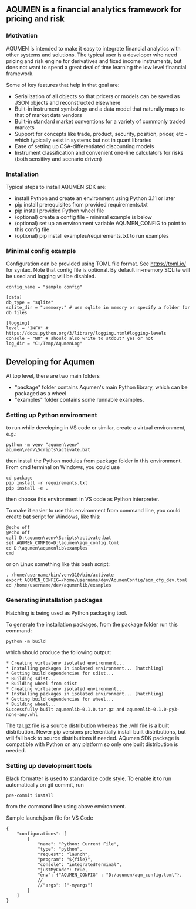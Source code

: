 ## AQUMEN is a financial analytics framework for pricing and risk

### Motivation

AQUMEN is intended to make it easy to integrate financial analytics with other systems and solutions.
The typical user is a developer who need pricing and risk engine for derivatives and fixed income
instruments, but does not want to spend a great deal of time learning the low level
financial framework. 

Some of key features that help in that goal are:
- Serialization of all objects so that pricers or models can be saved as JSON objects and reconstructed elsewhere
- Built-in instrument symbology and a data model that naturally maps to that of market data vendors
- Built-in standard market conventions for a variety of commonly traded markets
- Support for concepts like trade, product, security, position, pricer, etc - which typically exist in systems but not in quant libraries
- Ease of setting up CSA-differentiated discounting models
- Instrument classification and convenient one-line calculators for risks (both sensitivy and scenario driven)


### Installation

Typical steps to install AQUMEN SDK are:

 - install Python and create an environment using Python 3.11 or later
 - pip install prerequisites from provided requirements.txt
 - pip install provided Python wheel file
 - (optional) create a config file - minimal example is below
 - (optional) set up an environment variable AQUMEN_CONFIG to point to this config file 
 - (optional) pip install examples/requirements.txt to run examples
 
### Minimal config example

Configuration can be provided using TOML file format. See https://toml.io/ for syntax.
Note that config file is optional. By default in-memory SQLite will be used and logging will be disabled.

```
config_name = "sample config"

[data]
db_type = "sqlite"
sqlite_dir = ":memory:" # use sqlite in memory or specify a folder for db files

[logging]
level = "INFO" # https://docs.python.org/3/library/logging.html#logging-levels
console = "NO" # should also write to stdout? yes or not
log_dir = "C:/Temp/AqumenLog" 
```

## Developing for Aqumen 

At top level, there are two main folders 
- "package" folder contains Aqumen's main Python library, which can be packaged as a wheel
- "examples" folder contains some runnable examples.


### Setting up Python environment

to run while developing in VS code or similar, create a virtual environment, e.g.:
```
python -m venv "aqumen\venv"
aqumen\venv\Scripts\activate.bat
```

then install the Python modules from package folder in this environment. From cmd terminal on Windows, you could use
```
cd package
pip install -r requirements.txt
pip install -e .
```
then choose this environment in VS code as Python interpreter.

To make it easier to use this environment from command line, you could create bat script for Windows, like this:

```
@echo off
@echo off
call D:\aqumen\venv\Scripts\activate.bat
set AQUMEN_CONFIG=D:\aqumen\aqm_config.toml
cd D:\aqumen\aqumenlib\examples
cmd
```

or on Linux something like this bash script:
```
. /home/username/bin/venv310/bin/activate
export AQUMEN_CONFIG=/home/username/dev/AqumenConfig/aqm_cfg_dev.toml
cd /home/username/dev/aqumenlib/examples
```

### Generating installation packages

Hatchling is being used as Python packaging tool.

To generate the installation packages, from  the package folder run this command:

```
python -m build
```

which should produce the following output:
```
* Creating virtualenv isolated environment...
* Installing packages in isolated environment... (hatchling)
* Getting build dependencies for sdist...
* Building sdist...
* Building wheel from sdist
* Creating virtualenv isolated environment...
* Installing packages in isolated environment... (hatchling)
* Getting build dependencies for wheel...
* Building wheel...
Successfully built aqumenlib-0.1.0.tar.gz and aqumenlib-0.1.0-py3-none-any.whl
```

The tar.gz file is a source distribution whereas the .whl file is a built distribution. 
Newer pip versions preferentially install built distributions, but will fall back to source distributions if needed. 
AQumen SDK package is compatible with Python on any platform so only one built distribution is needed.

### Setting up development tools

Black formatter is used to standardize code style. To enable it to run automatically on git commit, run
```
pre-commit install
```
from the command line using above environment.

Sample launch.json file for VS Code
```
{
    "configurations": [
        {
            "name": "Python: Current File",
            "type": "python",
            "request": "launch",
            "program": "${file}",
            "console": "integratedTerminal",
            "justMyCode": true,
            "env": {"AQUMEN_CONFIG" : "D:/aqumen/aqm_config.toml"},
            //
            //"args": ["-myargs"]
        }
    ]
}
```

